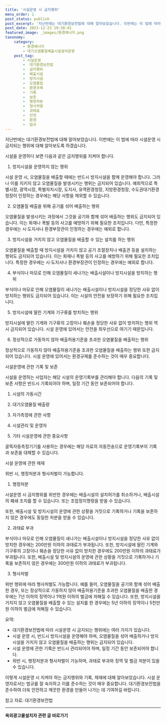 ```yaml
---
title: '시설운영 시 금지행위'
menu_order: 1
post_status: publish
post_excerpt: '지난번에는 대기환경보전법에 대해 알아보았습니다. 이번에는 이 법에 따라 시설운영 시 금지되는 행위에 대해 알아보도록 하겠습니다.'
post_date: 2023-12-23 19:38:41
featured_image: _images/환경에너지.png
taxonomy:
    category:
        - 환경에너지
        - 대기오염물질배출시설설치운영
    post_tag:
        - 시설운영
        -  대기환경보전법
        -  금지행위
        -  배출시설
        -  방지시설
        -  오염물질
        -  환경규제
        -  기록
        -  보존
        -  행정처분
        -  형사처벌
        -  과태료
        -  안전
        -  환경
        -  법규
---
```



지난번에는 대기환경보전법에 대해 알아보았습니다. 이번에는 이 법에 따라 시설운영 시 금지되는 행위에 대해 알아보도록 하겠습니다.

시설을 운영하다 보면 다음과 같은 금지행위를 지켜야 합니다.

1. 방지시설을 운영하지 않는 행위

시설 운영 시, 오염물질을 배출할 때에는 반드시 방지시설을 함께 운영해야 합니다. 그러나 이를 지키지 않고 오염물질을 발생시키는 행위는 금지되어 있습니다. 예외적으로 특별시장, 광역시장, 특별자치시장, 도지사, 유역환경청장, 지방환경청장, 수도권대기환경청장이 인정하는 경우에는 해당 사항을 제외할 수 있습니다.

2. 오염물질 배출을 위해 공기를 섞어 배출하는 행위

오염물질을 발생시키는 과정에서 그것을 공기와 함께 섞어 배출하는 행위도 금지되어 있습니다. 이는 화재나 폭발 등의 사고를 예방하기 위해 필요한 조치입니다. 다만, 특정한 경우에는 시·도지사나 환경부장관이 인정하는 경우에는 예외로 합니다.

3. 방지시설을 거치지 않고 오염물질을 배출할 수 있는 설치를 하는 행위

오염물질을 배출할 때 방지시설을 거치지 않고 공기 조절장치나 배출관 등을 설치하는 행위도 금지되어 있습니다. 이는 화재나 폭발 등의 사고를 예방하기 위해 필요한 조치입니다. 특정한 경우에는 시·도지사나 환경부장관이 인정하는 경우에는 예외로 합니다.

4. 부식이나 마모로 인해 오염물질이 새나가는 배출시설이나 방지시설을 방치하는 행위

부식이나 마모로 인해 오염물질이 새나가는 배출시설이나 방지시설을 정당한 사유 없이 방치하는 행위도 금지되어 있습니다. 이는 시설의 안전을 보장하기 위해 필요한 조치입니다.

5. 방지시설에 딸린 기계와 기구류를 방치하는 행위

방지시설에 딸린 기계와 기구류의 고장이나 훼손을 정당한 사유 없이 방치하는 행위 역시 금지되어 있습니다. 시설 운영에 있어서는 안전을 최우선으로 여기기 때문입니다.

6. 정상적으로 가동하지 않아 배출허용기준을 초과한 오염물질을 배출하는 행위

정상적으로 가동하지 않아 배출허용기준을 초과한 오염물질을 배출하는 행위 또한 금지되어 있습니다. 시설 운영에 있어서는 환경규제를 준수하는 것이 매우 중요합니다.

시설운영에 관한 기록 및 보존

시설을 운영하는 사업자는 해당 시설의 운영기록부를 관리해야 합니다. 다음의 기록 및 보존 사항은 반드시 기록되어야 하며, 일정 기간 동안 보존되어야 합니다.

1. 시설의 가동시간

2. 대기오염물질 배출량

3. 자가측정에 관한 사항

4. 시설관리 및 운영자

5. 기타 시설운영에 관한 중요사항

굴뚝자동측정기기를 사용하는 경우에는 해당 자료의 자동전송으로 운영기록부의 기록과 보존을 대체할 수 있습니다.

시설 운영에 관한 제재

위반 시, 행정처분과 형사처벌이 가능합니다.

1. 행정처분

시설운영 시 금지행위를 위반한 경우에는 배출시설의 설치허가를 취소하거나, 배출시설의 폐쇄 조치를 할 수 있습니다. 또는 조업정지명령을 받을 수 있습니다.

또한, 배출시설 및 방지시설의 운영에 관한 상황을 거짓으로 기록하거나 기록을 보존하지 않은 경우에도 동일한 처분을 받을 수 있습니다.

2. 과태료 부과

부식이나 마모로 인해 오염물질이 새나가는 배출시설이나 방지시설을 정당한 사유 없이 방치한 경우에는 200만원 이하의 과태료가 부과됩니다. 또한, 방지시설에 딸린 기계와 기구류의 고장이나 훼손을 정당한 사유 없이 방치한 경우에도 200만원 이하의 과태료가 부과됩니다. 또한, 배출시설 및 방지시설의 운영에 관한 상황을 거짓으로 기록하거나 기록을 보존하지 않은 경우에는 300만원 이하의 과태료가 부과됩니다.

3. 형사처벌

위반 행위에 따라 형사처벌도 가능합니다. 예를 들어, 오염물질을 공기와 함께 섞어 배출한 경우, 또는 정상적으로 가동하지 않아 배출허용기준을 초과한 오염물질을 배출한 경우에는 7년 이하의 징역이나 1억원 이하의 벌금에 처해질 수 있습니다. 또한, 방지시설을 거치지 않고 오염물질을 배출할 수 있는 설치를 한 경우에는 5년 이하의 징역이나 5천만원 이하의 벌금에 처해질 수 있습니다.

요약:
- 대기환경보전법에 따라 시설운영 시 금지되는 행위에는 여러 가지가 있습니다.
- 시설 운영 시, 반드시 방지시설을 운영해야 하며, 오염물질을 섞어 배출하거나 방지시설을 거치지 않고 오염물질을 배출하는 행위는 금지되어 있습니다.
- 시설 운영에 관한 기록은 반드시 관리되어야 하며, 일정 기간 동안 보존되어야 합니다.
- 위반 시, 행정처분과 형사처벌이 가능하며, 과태료 부과와 징역 및 벌금 처분이 있을 수 있습니다.

이렇게 시설운영 시 지켜야 하는 금지행위와 기록, 제재에 대해 알아보았습니다. 시설 운영자로서는 법규를 잘 숙지하고 이를 준수하는 것이 매우 중요합니다. 대기환경보전법을 준수하여 더욱 안전하고 깨끗한 환경을 만들어 나가는 데 기여하길 바랍니다.

참고 자료: 대기환경보전법
<!-- wp:separator -->
<hr class="wp-block-separator has-alpha-channel-opacity"/>
<!-- /wp:separator -->

<!-- wp:group {"backgroundColor":"base","layout":{"type":"constrained"}} -->
<div class="wp-block-group has-base-background-color has-background"><!-- wp:paragraph {"align":"center","fontSize":"medium"} -->
<p class="has-text-align-center has-large-font-size"><strong>옥외광고물설치자 관련 글 바로가기</strong></p>
<!-- /wp:paragraph -->


<!-- wp:latest-posts
{"categories":[{"id":27298,"count":19,"description":"","link":"https://uknowlaw.com/category/%ec%98%a5%ec%99%b8%ea%b4%91%ea%b3%a0%eb%ac%bc%ec%84%a4%ec%b9%98%ec%9e%90/","name":"옥외광고물설치자","slug":"옥외광고물설치자","taxonomy":"category","parent":0,"meta":[],"_links":{"self":[{"href":"https://uknowlaw.com/wp-json/wp/v2/categories/27298"}],"collection":[{"href":"https://uknowlaw.com/wp-json/wp/v2/categories"}],"about":[{"href":"https://uknowlaw.com/wp-json/wp/v2/taxonomies/category"}],"wp:post_type":[{"href":"https://uknowlaw.com/wp-json/wp/v2/posts?categories=27298"}],"curies":[{"name":"wp","href":"https://api.w.org/{rel}","templated":true}]}}],"postsToShow":100,"excerptLength":28,"postLayout":"grid","columns":2,"featuredImageAlign":"left","featuredImageSizeSlug":"large","fontSize":"small"} /--></div>
<!-- /wp:group -->